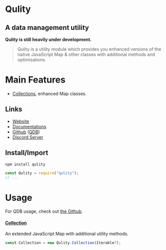 
# Qulity
## A data management utility

**Qulity is still heavily under development.**

> Qulity is a utility module which provides you enhanced versions of the native JavaScript Map & other classes with additional methods and optimisations.


# Main Features
* [Collections](https://qdb.qbot.eu/documentations/qulity/collection), enhanced Map classes.

## Links
* [Website](https://qdb.qbot.eu/)
* [Documentations](https://qdb.qbot.eu/documentations/qulity)
* [Github](https://github.com/QSmally/Qulity) ([QDB](https://github.com/QSmally/QDB))
* [Discord Server](https://qdb.qbot.eu/discord)

## Install/Import
`npm install qulity`
```js
const Qulity = require("qulity");
// ...
```


# Usage
For QDB usage, check out [the Github](https://github.com/QSmally/QDB#README).

#### [Collection](https://qdb.qbot.eu/documentations/qulity/collection)
An extended JavaScript Map with additional utility methods.
```js
const Collection = new Qulity.Collection(Iterable?);
```
